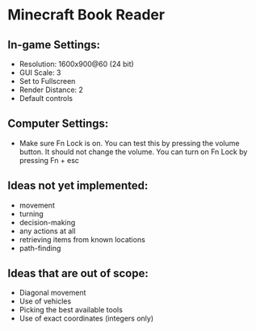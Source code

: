 # Minecraft Book Reader
## In-game Settings:
- Resolution: 1600x900@60 (24 bit)
- GUI Scale: 3
- Set to Fullscreen
- Render Distance: 2
- Default controls
## Computer Settings:
- Make sure Fn Lock is on. You can test this by pressing the volume button.
It should not change the volume. You can turn on Fn Lock by pressing Fn + esc
## Ideas not yet implemented:
- movement
- turning
- decision-making
- any actions at all
- retrieving items from known locations
- path-finding
## Ideas that are out of scope:
- Diagonal movement
- Use of vehicles
- Picking the best available tools
- Use of exact coordinates (integers only)